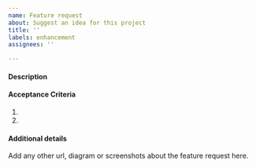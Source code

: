 ```yaml
---
name: Feature request
about: Suggest an idea for this project
title: ''
labels: enhancement
assignees: ''

---
```


#### Description


#### Acceptance Criteria
1.
2.

#### Additional details
Add any other url, diagram or screenshots about the feature request here.
